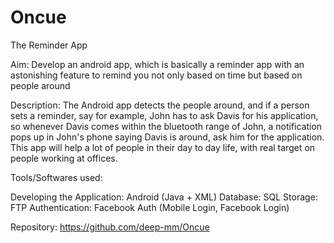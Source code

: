 # Oncue
The Reminder App

Aim: Develop an android app, which is basically a reminder app with an astonishing feature to remind you not only based on time but based on people around

Description:
The Android app detects the people around, and if a person sets a reminder, say for example,
John has to ask Davis for his application, so whenever Davis comes within the bluetooth range of John, a notification pops up in John's phone saying Davis is around, ask him for the application.
This app will help a lot of people in their day to day life, with real target on people working at offices.

Tools/Softwares used:

Developing the Application: Android (Java + XML)
Database: SQL
Storage: FTP
Authentication: Facebook Auth (Mobile Login, Facebook Login)

Repository: https://github.com/deep-mm/Oncue

